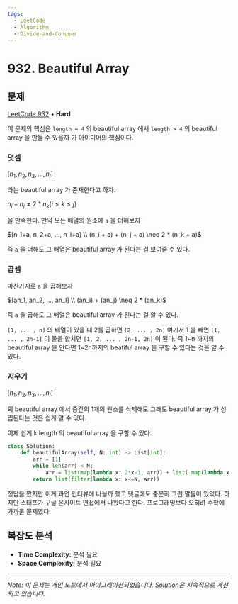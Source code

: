 ```yaml
---
tags:
  - LeetCode
  - Algorithm
  - Divide-and-Conquer
---
```


# 932. Beautiful Array

## 문제

[LeetCode 932](https://leetcode.com/problems/beautiful-array/) • **Hard**

이 문제의 핵심은 `length = 4` 의 beautiful array 에서 `length > 4` 의 beautiful array 을 만들 수 있을까 가 아이디어의 핵심이다.

### 덧셈

$[n_1,n_2,n_3,...,n_l]$

라는 beautiful array 가 존재한다고 하자.

$n_i+n_j \neq 2 * n_k (i \leq k \leq j)$

을 만족한다. 만약 모든 배열의 원소에 `a` 을 더해보자

$[n_1+a, n_2+a, ..., n_l+a] \\ (n_i + a) + (n_j + a) \neq 2 * (n_k + a)$

즉 `a` 을 더해도 그 배열은 beautiful array 가 된다는 걸 보여줄 수 있다.

### 곱셈

마찬가지로 `a` 을 곱해보자

$[an_1, an_2, ..., an_l] \\ (an_i) + (an_j) \neq 2 * (an_k)$

즉 `a` 을 곱해도 그 배열은 beautiful array 가 된다는 걸 알 수 있다.

`[1, ... , n]` 의 배열이 있을 때 2를 곱하면 `[2, ... , 2n]` 여기서 1 을 빼면 `[1, ... , 2n-1]` 이 둘을 합치면 `[1, 2, ... , 2n-1, 2n]` 이 된다. 즉 1~n 까지의 beautiful array 을 안다면 1~2n까지의 beatiful array 을 구할 수 있다는 것을 알 수 있다.

### 지우기

$[n_1,n_2,n_3,...,n_l]$

의 beautiful array 에서 중간의 1개의 원소를 삭제해도 그래도 beautiful array 가 성립된다는 것은 쉽게 알 수 있다.

이제 쉽게 k length 의 beautiful array 을 구할 수 있다.

```python
class Solution:
    def beautifulArray(self, N: int) -> List[int]:
        arr = [1]
        while len(arr) < N:
            arr = list(map(lambda x: 2*x-1, arr)) + list( map(lambda x: 2*x, arr))
        return list(filter(lambda x: x<=N, arr))
```

정답을 봤지만 이게 과연 인터뷰에 나올까 했고 댓글에도 충분히 그런 말들이 있었다. 하지만 스태프가 구글 온사이트 면접에서 나왔다고 한다. 프로그래밍보다 오히려 수학에 가까운 문제였다.

## 복잡도 분석

- **Time Complexity:** 분석 필요
- **Space Complexity:** 분석 필요

---

*Note: 이 문제는 개인 노트에서 마이그레이션되었습니다. Solution은 지속적으로 개선되고 있습니다.*
